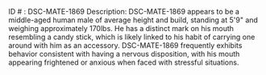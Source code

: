 ID # : DSC-MATE-1869
Description: DSC-MATE-1869 appears to be a middle-aged human male of average height and build, standing at 5'9" and weighing approximately 170lbs. He has a distinct mark on his mouth resembling a candy stick, which is likely linked to his habit of carrying one around with him as an accessory. DSC-MATE-1869 frequently exhibits behavior consistent with having a nervous disposition, with his mouth appearing frightened or anxious when faced with stressful situations.
